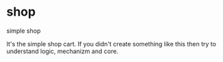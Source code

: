 # shop
simple shop

It's the simple shop cart. If you didn't create something like this then try to understand logic, mechanizm and core.
